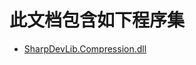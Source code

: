 # 此文档包含如下程序集

* [SharpDevLib.Compression.dll](./SharpDevLib.Compression.assembly.md "SharpDevLib.Compression.dll")

